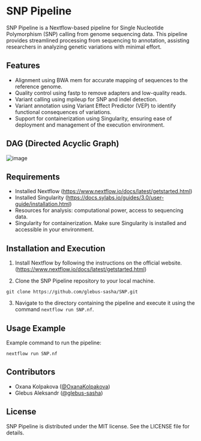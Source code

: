 # SNP Pipeline

SNP Pipeline is a Nextflow-based pipeline for Single Nucleotide Polymorphism (SNP) calling from genome sequencing data. This pipeline provides streamlined processing from sequencing to annotation, assisting researchers in analyzing genetic variations with minimal effort.

## Features

- Alignment using BWA mem for accurate mapping of sequences to the reference genome.
- Quality control using fastp to remove adapters and low-quality reads.
- Variant calling using mpileup for SNP and indel detection.
- Variant annotation using Variant Effect Predictor (VEP) to identify functional consequences of variations.
- Support for containerization using Singularity, ensuring ease of deployment and management of the execution environment.

## DAG (Directed Acyclic Graph)

![image](https://github.com/glebus-sasha/SNP/assets/28355746/1cfe6c23-228c-4191-92b8-3b8d20e11105)

## Requirements

- Installed Nextflow (https://www.nextflow.io/docs/latest/getstarted.html)
- Installed Singularity (https://docs.sylabs.io/guides/3.0/user-guide/installation.html)
- Resources for analysis: computational power, access to sequencing data.
- Singularity for containerization. Make sure Singularity is installed and accessible in your environment.

## Installation and Execution

1. Install Nextflow by following the instructions on the official website. (https://www.nextflow.io/docs/latest/getstarted.html)

2. Clone the SNP Pipeline repository to your local machine.
```
git clone https://github.com/glebus-sasha/SNP.git
```
3. Navigate to the directory containing the pipeline and execute it using the command `nextflow run SNP.nf`.


## Usage Example

Example command to run the pipeline:

```
nextflow run SNP.nf
```

## Contributors

- Oxana Kolpakova ([@OxanaKolpakova](https://github.com/OxanaKolpakova))
- Glebus Aleksandr ([@glebus-sasha](https://github.com/glebus-sasha/))

## License

SNP Pipeline is distributed under the MIT license. See the LICENSE file for details.
